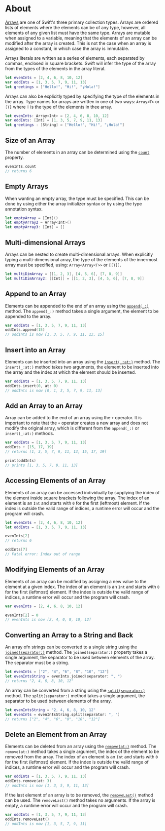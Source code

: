 # About

[Arrays][array] are one of Swift's three primary collection types.
Arrays are ordered lists of elements where the elements can be of any type, however, all elements of any given list must have the same type.
Arrays are mutable when assigned to a variable, meaning that the elements of an array can be modified after the array is created.
This is not the case when an array is assigned to a constant, in which case the array is immutable.

Arrays literals are written as a series of elements, each separated by commas, enclosed in square brackets.
Swift will infer the type of the array from the types of the elements in the array literal.

```swift
let evenInts = [2, 4, 6, 8, 10, 12]
var oddInts = [1, 3, 5, 7, 9, 11, 13]
let greetings = ["Hello!", "Hi!", "¡Hola!"]
```

Arrays can also be explicitly typed by specifying the type of the elements in the array.
Type names for arrays are written in one of two ways: `Array<T>` or `[T]` where `T` is the type of the elements in thee array.

```swift
let evenInts: Array<Int> = [2, 4, 6, 8, 10, 12]
var oddInts: [Int] = [1, 3, 5, 7, 9, 11, 13]
let greetings : [String] = ["Hello!", "Hi!", "¡Hola!"]
```

## Size of an Array

The number of elements in an array can be determined using the [`count`][count] property.

```swift
evenInts.count
// returns 6
```

## Empty Arrays

When wanting an empty array, the type must be specified.
This can be done by using either the array initializer syntax or by using the type annotation syntax.

```swift
let emptyArray = [Int]()
let emptyArray2 = Array<Int>()
let emptyArray3: [Int] = []
```

## Multi-dimensional Arrays

Arrays can be nested to create multi-dimensional arrays.
When explicitly typing a multi-dimensional array, the type of the elements of the innermost array must be specified, using: `Array<Array<T>>` or `[[T]]`.

```swift
let multiDimArray = [[1, 2, 3], [4, 5, 6], [7, 8, 9]]
let multiDimArray2: [[Int]] = [[1, 2, 3], [4, 5, 6], [7, 8, 9]]
```

## Append to an Array

Elements can be appended to the end of an array using the [`append(_:)`][append] method.
The `append(_:)` method takes a single argument, the element to be appended to the array.

```swift
var oddInts = [1, 3, 5, 7, 9, 11, 13]
oddInts.append(15)
// oddInts is now [1, 3, 5, 7, 9, 11, 13, 15]
```

## Insert into an Array

Elements can be inserted into an array using the [`insert(_:at:)`][insert] method.
The `insert(_:at:)` method takes two arguments, the element to be inserted into the array and the index at which the element should be inserted.

```swift
var oddInts = [1, 3, 5, 7, 9, 11, 13]
oddInts.insert(0, at: 0)
// oddInts is now [0, 1, 3, 5, 7, 9, 11, 13]
```

## Add an Array to an Array

Array can be added to the end of an array using the `+` operator.
It is important to note that the `+` operator creates a new array and does not modify the original array, which is different from the `append(_:)` or `insert(_:at:)` methods.

```swift
var oddInts = [1, 3, 5, 7, 9, 11, 13]
oddInts + [15, 17, 19]
// returns [1, 3, 5, 7, 9, 11, 13, 15, 17, 19]

print(oddInts)
// prints [1, 3, 5, 7, 9, 11, 13]
```

## Accessing Elements of an Array

Elements of an array can be accessed individually by supplying the index of the element inside square brackets following the array.
The index of an element is an `Int` and starts with `0` for the first (leftmost) element.
If the index is outside the valid range of indices, a runtime error will occur and the program will crash.

```swift
let evenInts = [2, 4, 6, 8, 10, 12]
let oddInts = [1, 3, 5, 7, 9, 11, 13]

evenInts[2]
// returns 6

oddInts[7]
// Fatal error: Index out of range
```

## Modifying Elements of an Array

Elements of an array can be modified by assigning a new value to the element at a given index.
The index of an element is an `Int` and starts with `0` for the first (leftmost) element.
If the index is outside the valid range of indices, a runtime error will occur and the program will crash.

```swift
var evenInts = [2, 4, 6, 8, 10, 12]

evenInts[2] = 0
// evenInts is now [2, 4, 0, 8, 10, 12]
```

## Converting an Array to a String and Back

An array ofn strings can be converted to a single string using the [`joined(separator:)`][joined] method.
The `joined(separator:)` property takes a single argument, the separator to be used between elements of the array.
The separator must be a string.

```swift
let evenInts = ["2", "4", "6", "8", "10", "12"]
let evenIntsString = evenInts.joined(separator: ", ")
// returns "2, 4, 6, 8, 10, 12"
```

An array can be converted from a string using the [`split(separator:)`][split] method.
The `split(separator:)` method takes a single argument, the separator to be used between elements of the array.

```swift
let evenIntsString = "2, 4, 6, 8, 10, 12"
let evenInts = evenIntsString.split(separator: ", ")
// returns ["2", "4", "6", "8", "10", "12"]
```

## Delete an Element from an Array

Elements can be deleted from an array using the [`remove(at:)`][remove] method.
The `remove(at:)` method takes a single argument, the index of the element to be removed from the array.
The index of an element is an `Int` and starts with `0` for the first (leftmost) element.
If the index is outside the valid range of indices, a runtime error will occur and the program will crash.

```swift
var oddInts = [1, 3, 5, 7, 9, 11, 13]
oddInts.remove(at: 3)
// oddInts is now [1, 3, 5, 9, 11, 13]
```

If the last element of an array is to be removed, the [`removeLast()`][removeLast] method can be used.
The `removeLast()` method takes no arguments.
If the array is empty, a runtime error will occur and the program will crash.

```swift
var oddInts = [1, 3, 5, 7, 9, 11, 13]
oddInts.removeLast()
// oddInts is now [1, 3, 5, 7, 9, 11]
```

[array]: https://developer.apple.com/documentation/swift/array
[count]: https://developer.apple.com/documentation/swift/array/count
[insert]: https://developer.apple.com/documentation/swift/array/insert(_:at:)-3erb3
[remove]: https://developer.apple.com/documentation/swift/array/remove(at:)-1p2pj
[removeLast]: https://developer.apple.com/documentation/swift/array/removelast()
[append]: https://developer.apple.com/documentation/swift/array/append(_:)-1ytnt
[joined]: https://developer.apple.com/documentation/swift/array/joined(separator:)-5do1g
[split]: https://developer.apple.com/documentation/swift/string/2894564-split
